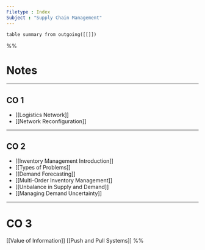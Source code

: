 ```yaml
---
Filetype : Index
Subject : "Supply Chain Management"
---
```


```dataview 
table summary from outgoing([[]])
```

%%
# Notes
___
## CO 1 
- [[Logistics Network]]
- [[Network Reconfiguration]]
___
## CO 2
- [[Inventory Management Introduction]]
- [[Types of Problems]]
- [[Demand Forecasting]]
- [[Multi-Order Inventory Management]]
- [[Unbalance in Supply and Demand]]
- [[Managing Demand Uncertainty]]
___
# CO 3
[[Value of Information]]
[[Push and Pull Systems]]
%%